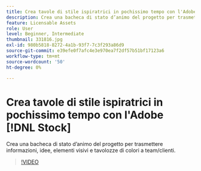 ```yaml
---
title: Crea tavole di stile ispiratrici in pochissimo tempo con l'Adobe [!DNL Stock]
description: Crea una bacheca di stato d’animo del progetto per trasmettere informazioni, idee, elementi visivi e tavolozze di colori a team/clienti
feature: Licensable Assets
role: User
level: Beginner, Intermediate
thumbnail: 331816.jpg
exl-id: 980b5818-8272-4a1b-93f7-7c3f293a86d9
source-git-commit: e39efe0f7afc4e3e970ea7f2df57b51bf17123a6
workflow-type: tm+mt
source-wordcount: '50'
ht-degree: 0%

---
```


# Crea tavole di stile ispiratrici in pochissimo tempo con l&#39;Adobe [!DNL Stock]

Crea una bacheca di stato d’animo del progetto per trasmettere informazioni, idee, elementi visivi e tavolozze di colori a team/clienti.

>[!VIDEO](https://video.tv.adobe.com/v/331816?hidetitle=true)
